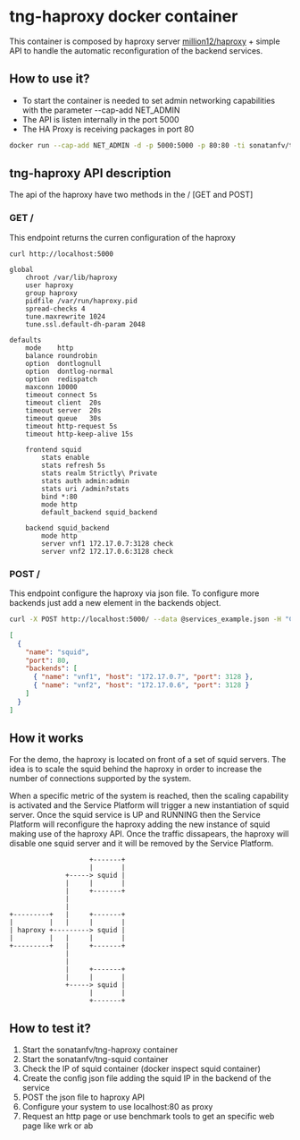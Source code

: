# tng-haproxy docker container

This container is composed by haproxy server [million12/haproxy](https://github.com/million12/docker-haproxy) + simple API to handle the automatic reconfiguration of the backend services.

## How to use it?

* To start the container is needed to set admin networking capabilities with the parameter --cap-add NET_ADMIN
* The API is listen internally in the port 5000
* The HA Proxy is receiving packages in port 80

```bash
docker run --cap-add NET_ADMIN -d -p 5000:5000 -p 80:80 -ti sonatanfv/tng-haproxy
```

## tng-haproxy API description

The api of the haproxy have two methods in the / [GET and POST]

### GET /

This endpoint returns the curren configuration of the haproxy

```text
curl http://localhost:5000

global
    chroot /var/lib/haproxy
    user haproxy
    group haproxy
    pidfile /var/run/haproxy.pid
    spread-checks 4
    tune.maxrewrite 1024
    tune.ssl.default-dh-param 2048

defaults
    mode    http
    balance roundrobin
    option  dontlognull
    option  dontlog-normal
    option  redispatch
    maxconn 10000
    timeout connect 5s
    timeout client  20s
    timeout server  20s
    timeout queue   30s
    timeout http-request 5s
    timeout http-keep-alive 15s

    frontend squid
        stats enable
        stats refresh 5s
        stats realm Strictly\ Private
        stats auth admin:admin
        stats uri /admin?stats
        bind *:80
        mode http
        default_backend squid_backend

    backend squid_backend
        mode http
        server vnf1 172.17.0.7:3128 check
        server vnf2 172.17.0.6:3128 check
```

### POST /

This endpoint configure the haproxy via json file. To configure more backends just add a new element in the backends object.

```bash
curl -X POST http://localhost:5000/ --data @services_example.json -H "Content-type: application/json"
```

```json
[
  {
    "name": "squid",
    "port": 80,
    "backends": [
      { "name": "vnf1", "host": "172.17.0.7", "port": 3128 },
      { "name": "vnf2", "host": "172.17.0.6", "port": 3128 }
    ]
  }
]
```
## How it works

For the demo, the haproxy is located on front of a set of squid servers. The idea is to scale the squid behind the haproxy in order to increase the number of connections supported by the system.

When a specific metric of the system is reached, then the scaling capability is activated and the Service Platform will trigger a new instantiation of squid server. Once the squid service is UP and RUNNING then the Service Platform will reconfigure the haproxy adding the new instance of squid making use of the haproxy API. Once the traffic dissapears, the haproxy will disable one squid server and it will be removed by the Service Platform.

```text
                    +-------+
                    |       |
              +-----> squid |
              |     |       |
              |     +-------+
              |
              |
+---------+   |     +-------+
|         |   |     |       |
| haproxy +---------> squid |
|         |   |     |       |
+---------+   |     +-------+
              |
              |
              |     +-------+
              |     |       |
              +-----> squid |
                    |       |
                    +-------+
```

## How to test it?
1. Start the sonatanfv/tng-haproxy container
2. Start the sonatanfv/tng-squid container
3. Check the IP of squid container (docker inspect squid container)
4. Create the config json file adding the squid IP in the backend of the service
5. POST the json file to haproxy API
6. Configure your system to use localhost:80 as proxy
7. Request an http page or use benchmark tools to get an specific web page like wrk or ab


